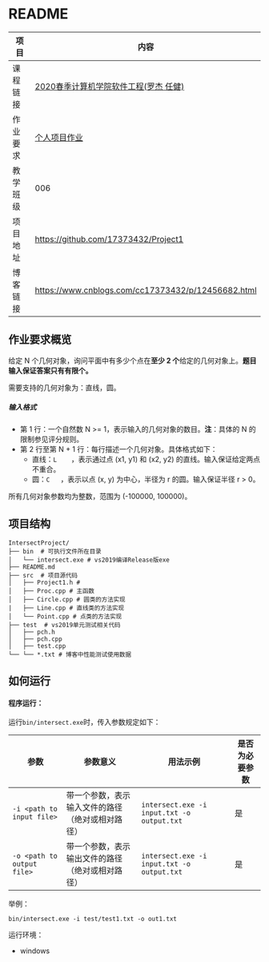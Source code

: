# README

| 项目     | 内容                                                         |
| -------- | ------------------------------------------------------------ |
| 课程链接 | [2020春季计算机学院软件工程(罗杰 任健)](https://edu.cnblogs.com/campus/buaa/BUAA_SE_2020_LJ) |
| 作业要求 | [个人项目作业](https://edu.cnblogs.com/campus/buaa/BUAA_SE_2020_LJ/homework/10429) |
| 教学班级 | 006                                                          |
| 项目地址 | https://github.com/17373432/Project1                         |
| 博客链接 | https://www.cnblogs.com/cc17373432/p/12456682.html           |

## 作业要求概览

给定 N 个几何对象，询问平面中有多少个点在**至少 2 个**给定的几何对象上。**题目输入保证答案只有有限个。**

需要支持的几何对象为：直线，圆。

##### 输入格式

- 第 1 行：一个自然数 N >= 1，表示输入的几何对象的数目。**注**：具体的 N 的限制参见评分规则。
- 第 2 行至第 N + 1 行：每行描述一个几何对象。具体格式如下：
  - 直线：`L    `，表示通过点 (x1, y1) 和 (x2, y2) 的直线。输入保证给定两点不重合。
  - 圆：`C   `，表示以点 (x, y) 为中心，半径为 r 的圆。输入保证半径 r > 0。

所有几何对象参数均为整数，范围为 (-100000, 100000)。

## 项目结构

```
IntersectProject/ 
├── bin  # 可执行文件所在目录
│   └── intersect.exe # vs2019编译Release版exe
├── README.md
├── src	 # 项目源代码
│   ├── Project1.h #
│   ├── Proc.cpp # 主函数
│   ├── Circle.cpp # 圆类的方法实现
|   ├── Line.cpp # 直线类的方法实现
│   └── Point.cpp # 点类的方法实现
├── test  # vs2019单元测试相关代码
│   ├── pch.h 
│   ├── pch.cpp 
│   ├── test.cpp
└── └── *.txt # 博客中性能测试使用数据
```

## 如何运行

#### 程序运行：

运行`bin/intersect.exe`时，传入参数规定如下：

| **参数**                   | **参数意义**                                     | **用法示例**                               | 是否为必要参数 |
| -------------------------- | ------------------------------------------------ | ------------------------------------------ | -------------- |
| `-i <path to input file>`  | 带一个参数，表示输入文件的路径（绝对或相对路径） | `intersect.exe -i input.txt -o output.txt` | 是             |
| `-o <path to output file>` | 带一个参数，表示输出文件的路径（绝对或相对路径） | `intersect.exe -i input.txt -o output.txt` | 是             |

举例：

```
bin/intersect.exe -i test/test1.txt -o out1.txt
```

运行环境：

- windows